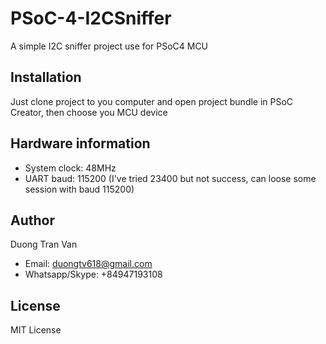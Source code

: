 # PSoC-4-I2CSniffer
A simple I2C sniffer project use for PSoC4 MCU

## Installation
Just clone project to you computer and open project bundle in PSoC Creator, then choose you MCU device

## Hardware information
- System clock: 48MHz
- UART baud: 115200 (I've tried 23400 but not success, can loose some session with baud 115200)

## Author
Duong Tran Van
- Email: duongtv618@gmail.com
- Whatsapp/Skype: +84947193108

## License
MIT License
